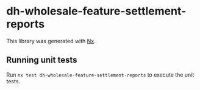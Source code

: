 # dh-wholesale-feature-settlement-reports

This library was generated with [Nx](https://nx.dev).

## Running unit tests

Run `nx test dh-wholesale-feature-settlement-reports` to execute the unit tests.
